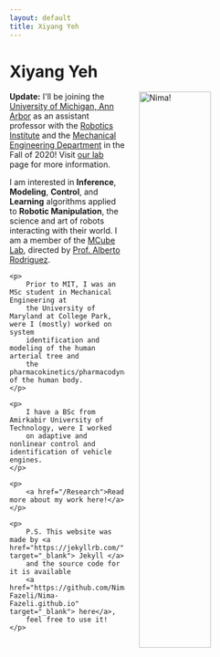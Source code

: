 ```yaml
---
layout: default
title: Xiyang Yeh
---
```

<div class="blurb">
	<h1>
	Xiyang Yeh
	</h1>
	<p>
		<img src="{{site..baseurl }}/assets/robot_shot" alt="Nima!" style="float:right;width:50%;" hspace="25">
	</p>
	<p>
	<strong>Update:</strong> I'll be joining the <a href="https://umich.edu/" target="_blank">University of Michigan, Ann Arbor</a> as an assistant professor with the <a href="https://robotics.umich.edu/" target="_blank">Robotics Institute</a> and the <a href="https://me.engin.umich.edu/" target="_blank">Mechanical Engineering Department</a> in the Fall of 2020! Visit <a href="https://robotics.umich.edu/profile/nima-fazeli/" target="_blank">our lab</a> page for more information.
	</p>
	<p>
		I am interested in <strong>Inference</strong>, <strong>Modeling</strong>,
		<strong>Control</strong>, and <strong>Learning</strong> algorithms
		applied to <strong>Robotic Manipulation</strong>,
		the science and art of robots interacting with their world.
		I am a member of the <a href="http://mcube.mit.edu/" target="_blank">
		MCube Lab</a>, directed by
		<a href="http://meche.mit.edu/people/faculty/ALBERTOR@MIT.EDU" target="_blank">
		Prof. Alberto Rodriguez</a>.
	</p>

	<p>
		Prior to MIT, I was an MSc student in Mechanical Engineering at
		the University of Maryland at College Park, were I (mostly) worked on system
		identification and modeling of the human arterial tree and
		the pharmacokinetics/pharmacodynamics of the human body.
	</p>

	<p>
		I have a BSc from Amirkabir University of Technology, were I worked
		on adaptive and nonlinear control and identification of vehicle engines.
	</p>

	<p>
		<a href="/Research">Read more about my work here!</a>
	</p>

	<p>
		P.S. This website was made by <a href="https://jekyllrb.com/" target="_blank"> Jekyll </a>
		and the source code for it is available
		<a href="https://github.com/Nima-Fazeli/Nima-Fazeli.github.io" target="_blank"> here</a>,
		feel free to use it!
	</p>
</div><!-- /.blurb -->
